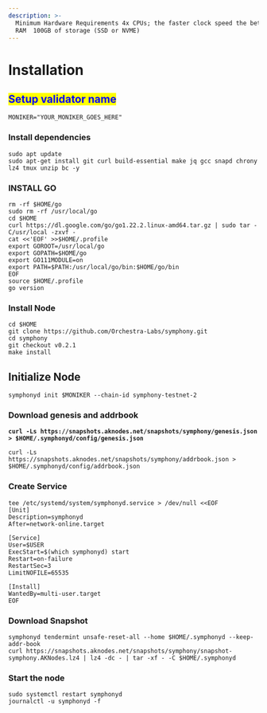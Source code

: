 ```yaml
---
description: >-
  Minimum Hardware Requirements 4x CPUs; the faster clock speed the better  8GB
  RAM  100GB of storage (SSD or NVME)
---
```


# Installation

## <mark style="color:blue;">Setup validator name</mark> <a href="#setup-validator-name" id="setup-validator-name"></a>

```
MONIKER="YOUR_MONIKER_GOES_HERE"
```

### Install dependencies <a href="#install-dependencies" id="install-dependencies"></a>

```
sudo apt update
sudo apt-get install git curl build-essential make jq gcc snapd chrony lz4 tmux unzip bc -y
```

### **INSTALL GO**

```
rm -rf $HOME/go
sudo rm -rf /usr/local/go
cd $HOME
curl https://dl.google.com/go/go1.22.2.linux-amd64.tar.gz | sudo tar -C/usr/local -zxvf -
cat <<'EOF' >>$HOME/.profile
export GOROOT=/usr/local/go
export GOPATH=$HOME/go
export GO111MODULE=on
export PATH=$PATH:/usr/local/go/bin:$HOME/go/bin
EOF
source $HOME/.profile
go version
```

### Install Node

```
cd $HOME
git clone https://github.com/Orchestra-Labs/symphony.git
cd symphony
git checkout v0.2.1
make install
```



## **Initialize Node**

```
symphonyd init $MONIKER --chain-id symphony-testnet-2
```

### Download genesis and addrbook

<pre><code><strong>curl -Ls https://snapshots.aknodes.net/snapshots/symphony/genesis.json > $HOME/.symphonyd/config/genesis.json
</strong></code></pre>

```
curl -Ls https://snapshots.aknodes.net/snapshots/symphony/addrbook.json > $HOME/.symphonyd/config/addrbook.json
```

### **Create Service**

```
tee /etc/systemd/system/symphonyd.service > /dev/null <<EOF
[Unit]
Description=symphonyd
After=network-online.target

[Service]
User=$USER
ExecStart=$(which symphonyd) start
Restart=on-failure
RestartSec=3
LimitNOFILE=65535

[Install]
WantedBy=multi-user.target
EOF
```

### **Download Snapshot**

```
symphonyd tendermint unsafe-reset-all --home $HOME/.symphonyd --keep-addr-book 
curl https://snapshots.aknodes.net/snapshots/symphony/snapshot-symphony.AKNodes.lz4 | lz4 -dc - | tar -xf - -C $HOME/.symphonyd
```

### Start the node

```
sudo systemctl restart symphonyd
journalctl -u symphonyd -f
```
